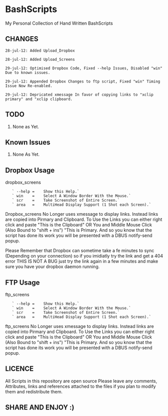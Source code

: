 BashScripts
===========

My Personal Collection of Hand Written BashScripts

CHANGES
-------

	28-jul-12: Added Upload_Dropbox

	28-jul-12: Added Upload_Screens

	29-jul-12: Optimised Dropbox Code, Fixed --help Issues, Disabled "win" Due to known issues.
	
	29-jul-12: Appended Dropbox Changes to ftp script, Fixed "win" Timing Issue Now Re-enabled.
	
	29-jul-12: Depricated xmessage In favor of copying links to "xclip primary" and "xclip clipboard.
	
TODO
----

1. None as Yet.

Known Issues
------------

1. None As Yet. 


Dropbox Usage
-------------
dropbox_screens <args>
        
       ` --help =    Show this Help.`
       ` win    =    Select A Window Border With the Mouse.`
       ` scr    =    Take Screenshot of Entire Screen.`
       ` area   =    MultiHead Display Support (1 Shot each Screen).`

Dropbox_screens No Longer uses xmessage to display links. 
Instead links are copied into Pirmary and Clipboard.
To Use the Links you can either right click and paste "This is the Clipboard" OR
You and Middle Mouse Click (Also Bound to "shift + ins") "This is Primary.
And so you know that the script has done its work you will be presented with a
DBUS notify-send popup.

Please Remember that Dropbox can sometime take a fe minutes to sync (Depending on your connection)
so if you imidiatly try the link and get a 404 error THIS IS NOT A BUG just try the link again in a few minutes
and make sure you have your dropbox daemon running.

FTP Usage
---------
ftp_screens <args>
        
       ` --help =    Show this Help.`
       ` win    =    Select A Window Border With the Mouse.`
       ` scr    =    Take Screenshot of Entire Screen.`
       ` area   =    MultiHead Display Support (1 Shot each Screen).`

ftp_screens No Longer uses xmessage to display links. 
Instead links are copied into Pirmary and Clipboard.
To Use the Links you can either right click and paste "This is the Clipboard" OR
You and Middle Mouse Click (Also Bound to "shift + ins") "This is Primary.
And so you know that the script has done its work you will be presented with a
DBUS notify-send popup.

LICENCE
-------

All Scripts in this repository are open source
Please leave any comments, Attributes, links and references 
attached to the files if you plan to modify them
and redistribute them.


SHARE AND ENJOY :)
------------------
